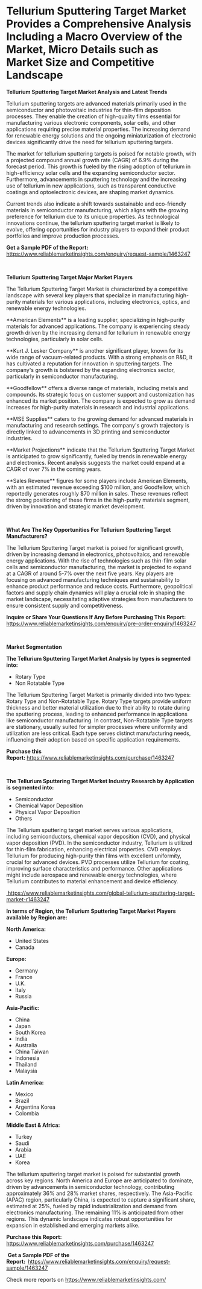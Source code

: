 <p><h1>Tellurium Sputtering Target Market Provides a Comprehensive Analysis Including a Macro Overview of the Market, Micro Details such as Market Size and Competitive Landscape</h1></p><p><strong>Tellurium Sputtering Target Market Analysis and Latest Trends</strong></p>
<p><p>Tellurium sputtering targets are advanced materials primarily used in the semiconductor and photovoltaic industries for thin-film deposition processes. They enable the creation of high-quality films essential for manufacturing various electronic components, solar cells, and other applications requiring precise material properties. The increasing demand for renewable energy solutions and the ongoing miniaturization of electronic devices significantly drive the need for tellurium sputtering targets.</p><p>The market for tellurium sputtering targets is poised for notable growth, with a projected compound annual growth rate (CAGR) of 6.9% during the forecast period. This growth is fueled by the rising adoption of tellurium in high-efficiency solar cells and the expanding semiconductor sector. Furthermore, advancements in sputtering technology and the increasing use of tellurium in new applications, such as transparent conductive coatings and optoelectronic devices, are shaping market dynamics.</p><p>Current trends also indicate a shift towards sustainable and eco-friendly materials in semiconductor manufacturing, which aligns with the growing preference for tellurium due to its unique properties. As technological innovations continue, the tellurium sputtering target market is likely to evolve, offering opportunities for industry players to expand their product portfolios and improve production processes.</p></p>
<p><strong>Get a Sample PDF of the Report:&nbsp;</strong> <a href="https://www.reliablemarketinsights.com/enquiry/request-sample/1463247?utm_campaign=1894&utm_medium=2&utm_source=Github&utm_content=ia&utm_term=05032025&utm_id=tellurium-sputtering-target">https://www.reliablemarketinsights.com/enquiry/request-sample/1463247</a></p>
<p>&nbsp;</p>
<p><strong>Tellurium Sputtering Target Major Market Players</strong></p>
<p><p>The Tellurium Sputtering Target Market is characterized by a competitive landscape with several key players that specialize in manufacturing high-purity materials for various applications, including electronics, optics, and renewable energy technologies.</p><p>**American Elements** is a leading supplier, specializing in high-purity materials for advanced applications. The company is experiencing steady growth driven by the increasing demand for tellurium in renewable energy technologies, particularly in solar cells. </p><p>**Kurt J. Lesker Company** is another significant player, known for its wide range of vacuum-related products. With a strong emphasis on R&D, it has cultivated a reputation for innovation in sputtering targets. The company's growth is bolstered by the expanding electronics sector, particularly in semiconductor manufacturing.</p><p>**Goodfellow** offers a diverse range of materials, including metals and compounds. Its strategic focus on customer support and customization has enhanced its market position. The company is expected to grow as demand increases for high-purity materials in research and industrial applications.</p><p>**MSE Supplies** caters to the growing demand for advanced materials in manufacturing and research settings. The company's growth trajectory is directly linked to advancements in 3D printing and semiconductor industries.</p><p>**Market Projections** indicate that the Tellurium Sputtering Target Market is anticipated to grow significantly, fueled by trends in renewable energy and electronics. Recent analysis suggests the market could expand at a CAGR of over 7% in the coming years.</p><p>**Sales Revenue** figures for some players include American Elements, with an estimated revenue exceeding $100 million, and Goodfellow, which reportedly generates roughly $70 million in sales. These revenues reflect the strong positioning of these firms in the high-purity materials segment, driven by innovation and strategic market development.</p></p>
<p>&nbsp;</p>
<p><strong>What Are The Key Opportunities For Tellurium Sputtering Target Manufacturers?</strong></p>
<p><p>The Tellurium Sputtering Target market is poised for significant growth, driven by increasing demand in electronics, photovoltaics, and renewable energy applications. With the rise of technologies such as thin-film solar cells and semiconductor manufacturing, the market is projected to expand at a CAGR of around 5-7% over the next five years. Key players are focusing on advanced manufacturing techniques and sustainability to enhance product performance and reduce costs. Furthermore, geopolitical factors and supply chain dynamics will play a crucial role in shaping the market landscape, necessitating adaptive strategies from manufacturers to ensure consistent supply and competitiveness.</p></p>
<p><strong>Inquire or Share Your Questions If Any Before Purchasing This Report:</strong> <a href="https://www.reliablemarketinsights.com/enquiry/pre-order-enquiry/1463247?utm_campaign=1894&utm_medium=2&utm_source=Github&utm_content=ia&utm_term=05032025&utm_id=tellurium-sputtering-target">https://www.reliablemarketinsights.com/enquiry/pre-order-enquiry/1463247</a></p>
<p>&nbsp;</p>
<p><strong>Market Segmentation</strong></p>
<p><strong>The Tellurium Sputtering Target Market Analysis by types is segmented into:</strong></p>
<p><ul><li>Rotary Type</li><li>Non Rotatable Type</li></ul></p>
<p><p>The Tellurium Sputtering Target Market is primarily divided into two types: Rotary Type and Non-Rotatable Type. Rotary Type targets provide uniform thickness and better material utilization due to their ability to rotate during the sputtering process, leading to enhanced performance in applications like semiconductor manufacturing. In contrast, Non-Rotatable Type targets are stationary, usually suited for simpler processes where uniformity and utilization are less critical. Each type serves distinct manufacturing needs, influencing their adoption based on specific application requirements.</p></p>
<p><strong>Purchase this Report:&nbsp;</strong><a href="https://www.reliablemarketinsights.com/purchase/1463247?utm_campaign=1894&utm_medium=2&utm_source=Github&utm_content=ia&utm_term=05032025&utm_id=tellurium-sputtering-target">https://www.reliablemarketinsights.com/purchase/1463247</a></p>
<p>&nbsp;</p>
<p><strong>The Tellurium Sputtering Target Market Industry Research by Application is segmented into:</strong></p>
<p><ul><li>Semiconductor</li><li>Chemical Vapor Deposition</li><li>Physical Vapor Deposition</li><li>Others</li></ul></p>
<p><p>The Tellurium sputtering target market serves various applications, including semiconductors, chemical vapor deposition (CVD), and physical vapor deposition (PVD). In the semiconductor industry, Tellurium is utilized for thin-film fabrication, enhancing electrical properties. CVD employs Tellurium for producing high-purity thin films with excellent uniformity, crucial for advanced devices. PVD processes utilize Tellurium for coating, improving surface characteristics and performance. Other applications might include aerospace and renewable energy technologies, where Tellurium contributes to material enhancement and device efficiency.</p></p>
<p><a href="https://www.reliablemarketinsights.com/global-tellurium-sputtering-target-market-r1463247?utm_campaign=1894&utm_medium=2&utm_source=Github&utm_content=ia&utm_term=05032025&utm_id=tellurium-sputtering-target">&nbsp;https://www.reliablemarketinsights.com/global-tellurium-sputtering-target-market-r1463247</a></p>
<p><strong>In terms of Region, the Tellurium Sputtering Target Market Players available by Region are:</strong></p>
<p>
    <p> <strong> North America: </strong>
        <ul>
            <li>United States</li>
            <li>Canada</li>
        </ul>
        </p> 
    <p> <strong> Europe: </strong>
        <ul>
            <li>Germany</li>
            <li>France</li>
            <li>U.K.</li>
            <li>Italy</li>
            <li>Russia</li>
        </ul>
        </p> 
    <p> <strong> Asia-Pacific: </strong>
        <ul>
            <li>China</li>
            <li>Japan</li>
            <li>South Korea</li>
            <li>India</li>
            <li>Australia</li>
            <li>China Taiwan</li>
            <li>Indonesia</li>
            <li>Thailand</li>
            <li>Malaysia</li>
        </ul>
        </p> 
    <p> <strong> Latin America: </strong>
        <ul>
            <li>Mexico</li>
            <li>Brazil</li>
            <li>Argentina Korea</li>
            <li>Colombia</li>
        </ul>
        </p> 
    <p> <strong> Middle East & Africa: </strong>
        <ul>
            <li>Turkey</li>
            <li>Saudi</li>
            <li>Arabia</li>
            <li>UAE</li>
            <li>Korea</li>
        </ul>
    </p>
    </p>
<p><p>The tellurium sputtering target market is poised for substantial growth across key regions. North America and Europe are anticipated to dominate, driven by advancements in semiconductor technology, contributing approximately 36% and 28% market shares, respectively. The Asia-Pacific (APAC) region, particularly China, is expected to capture a significant share, estimated at 25%, fueled by rapid industrialization and demand from electronics manufacturing. The remaining 11% is anticipated from other regions. This dynamic landscape indicates robust opportunities for expansion in established and emerging markets alike.</p></p>
<p><strong>Purchase this Report: </strong><a href="https://www.reliablemarketinsights.com/purchase/1463247?utm_campaign=1894&utm_medium=2&utm_source=Github&utm_content=ia&utm_term=05032025&utm_id=tellurium-sputtering-target">https://www.reliablemarketinsights.com/purchase/1463247</a></p>
<p>&nbsp;<strong>Get a Sample PDF of the Report:&nbsp;&nbsp;</strong><a href="https://www.reliablemarketinsights.com/enquiry/request-sample/1463247?utm_campaign=1894&utm_medium=2&utm_source=Github&utm_content=ia&utm_term=05032025&utm_id=tellurium-sputtering-target">https://www.reliablemarketinsights.com/enquiry/request-sample/1463247</a></p>
<p><strong></strong></p>
<p>Check more reports on <a href="https://www.reliablemarketinsights.com/?utm_campaign=1894&utm_medium=2&utm_source=Github&utm_content=ia&utm_term=05032025&utm_id=tellurium-sputtering-target">https://www.reliablemarketinsights.com/</a></p>